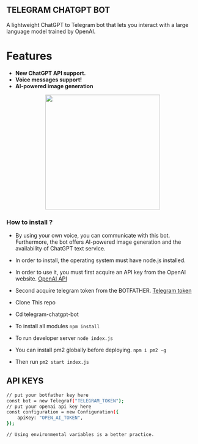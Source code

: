 ## TELEGRAM CHATGPT BOT

A lightweight ChatGPT to Telegram bot that lets you interact with a large language model trained by OpenAI.

# Features

- **New ChatGPT API support.**
- **Voice messages support!**
- **AI-powered image generation**

<p align="center">
    <img src="./demo.gif" width="300"/>
</p>

### How to install ?

- By using your own voice, you can communicate with this bot. Furthermore, the bot offers AI-powered image generation and the availability of ChatGPT text service.
- In order to install, the operating system must have node.js installed.
- In order to use it, you must first acquire an API key from the OpenAI website. [OpenAI API](https://openai.com/)
- Second acquire telegram token from the BOTFATHER. [Telegram token](https://telegram.me/BotFather)

- Clone This repo
- Cd telegram-chatgpt-bot
- To install all modules `npm install`
- To run developer server `node index.js`
- You can install pm2 globally before deploying. `npm i pm2 -g`
- Then run `pm2 start index.js`

## API KEYS

```sh
// put your botfather key here
const bot = new Telegraf("TELEGRAM_TOKEN");
// put your openai api key here
const configuration = new Configuration({
    apiKey: "OPEN_AI_TOKEN",
});

// Using environmental variables is a better practice.
```
